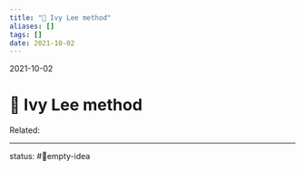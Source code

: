```yaml
---
title: "📑 Ivy Lee method"
aliases: []
tags: []
date: 2021-10-02
---
```

2021-10-02
# 📑 Ivy Lee method
Related:
___
status: #💭empty-idea